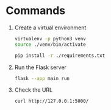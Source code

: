 # Commands

1. Create a virtual environment

    ```bash
    virtualenv -p python3 venv
    source ./venv/bin/activate

    pip install -r ./requirements.txt
    ```

2. Run the Flask server

    ```bash
    flask --app main run
    ```

3. Check the URL

    ```bash
    curl http://127.0.0.1:5000/
    ```
